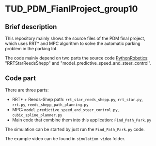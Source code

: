 # TUD_PDM_FianlProject_group10

## Brief description
This repository mainly shows the source files of the PDM final project, which uses RRT* and MPC algorithm to solve the automatic parking problem in the parking lot.

The code mainly depend on two parts the source code [PythonRobotics](https://github.com/AtsushiSakai/PythonRobotics): "RRTStarReedsShepp" and "model_predictive_speed_and_steer_control".

## Code part
There are three parts:
- RRT* + Reeds-Shep path: `rrt_star_reeds_shepp.py`, `rrt_star.py`, `rrt.py`, `reeds_shepp_path_planning.py`
- MPC: `model_predictive_speed_and_steer_control.py`, `cubic_spline_planner.py`
- Main code that combine them into this application: `Find_Path_Park.py`

The simulation can be started by just run the `Find_Path_Park.py` code.

The example video can be found in `simulation video` folder.

